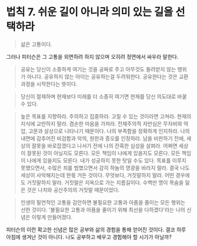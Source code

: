 # 법칙 7. 쉬운 길이 아니라 의미 있는 길을 선택하라

> 삶은 고통이다.

그러나 피터슨은 그 고통을 외면하려 하지 않으며 오히려 정면에서 싸우라 말한다.

> 공유는 당신이 소중하게 여기는 것을 공짜로 주고 아무것도 돌려받지 않는 행위가 아니다. 공유하지 않는 아이는 공유하는걸 두려워한다. 공유한다는 것은 교환 과정을 시작한다는 뜻이다.

> 당신이 절제하며 현재보다 미래를 더 소중히 여기면 현재를 당신 의도대로 바꿀 수 있다.

> 높은 목표를 지향하라. 주의하고 집중하라. 고칠 수 있는 것이라면 고쳐라. 현재의 지식에 교만하지 말라. 겸손한 마음을 가져라. 전체주의적 자만심은 무자비와 억압, 고문과 살상으로 나타나기 때문이다. 나의 부족함을 정확하게 인지하라. 나의 내면에 감추어진 비검함과 악의, 원한과 증오를 인정하라. 남을 비판하기 전에, 세상의 잘못을 바로잡겠다고 나서기 전에 나의 잔혹한 심성을 살펴라. 어쩌면 세상이 잘못된 것이 아닐지도 모른다. 모든 책임이 나에게 있을지도 모른다. 모든 책임이 나에게 있을지도 모른다. 내가 성공하지 못한 탓일 수도 있다. 목표를 이루지 못했으면서, 수많은 죄를 범했으면서 감히 하늘의 영광을 바라지 말라. 결국 나도 세상이 사악해지는데 한몫 거든 것이다. 무엇보다, 거짓말하지 말라. 어떤 경우에도 거짓말하지 말라. 거짓말은 지옥으로 가는 지름길이다. 수백만 명이 목숨을 잃은 것은 나치와 공산주의의 거짓말 때문이었다.

> 인생의 필연적인 고통을 감안하면 불필요한 고통과 아픔을 줄이는 모든 행위는 선한 것이다. '불필요한 고통과 아픔을 줄이기 위해 최선을 다하겠다'라는 나의 신념은 이렇게 만들어졌다.

피터슨의 이런 확고한 신념은 많은 공부와 삶의 경험을 통해 얻어진 것이다. 결코 하루 아침에 생겨난 것이 아니다. 나도 공부하고 배우고 경험해야 할 시기가 아닐까?
